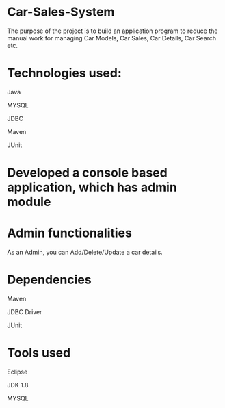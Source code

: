 # Car-Sales-System

 The purpose of the project is to build an application program to reduce the manual work for managing Car Models, Car Sales, Car Details, Car Search etc.

# Technologies used:

   Java
  
   MYSQL
  
   JDBC
  
   Maven
  
   JUnit
  
# Developed a console based application, which has admin module

# Admin functionalities

  As an Admin, you can Add/Delete/Update a car details.
 
# Dependencies 

  Maven
 
  JDBC Driver
 
  JUnit
 
# Tools used

  Eclipse
 
  JDK 1.8
 
  MYSQL
